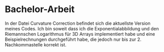 # Bachelor-Arbeit
In der Datei Curvature Correction befindet sich die aktuellste Version meines Codes.
Ich bin soweit dass ich die Exponentialabbildung und den Riemannschen Logarithmus für 3D Arrays implementiert habe 
und eine Beispielrechnungen durchgeführt habe, die jedoch nur bis zur 2. Nachkommastelle korrekt ist.
